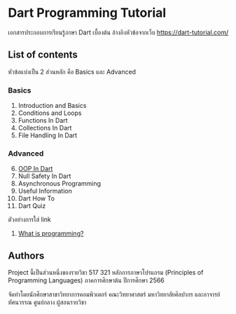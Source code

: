 # Dart Programming Tutorial 

เอกสารประกอบการเรียนรู้ภาษา Dart เบื้องต้น
อ้างอิงหัวข้อจากเว็บ https://dart-tutorial.com/ 

## List of contents

หัวข้อแบ่งเป็น 2 ส่วนหลัก คือ Basics และ Advanced

### Basics
  1. Introduction and Basics
  2. Conditions and Loops
  3. Functions In Dart
  4. Collections In Dart
  5. File Handling In Dart

### Advanced
  6. [OOP In Dart](https://github.com/soonklang/dart-tutorial/blob/main/6.%20OOP%20In%20Dart/README.md)<br>
  7. Null Safety In Dart
  8. Asynchronous Programming
  9. Useful Information
  10. Dart How To
  11. Dart Quiz

ตัวอย่างการใส่ link
1. [What is programming?](basics/what-is-programming.md)

## Authors

Project นี้เป็นส่วนหนึ่งของรายวิชา 517 321 หลักการภาษาโปรแกรม (Principles of Programming Languages)
ภาคการศึกษาต้น ปีการศึกษา 2566

จัดทำโดยนักศึกษาสาขาวิทยาการคอมพิวเตอร์ คณะวิทยาศาสตร์ มหาวิทยาลัยศิลปากร 
และอาจารย์ทัศนวรรณ ศูนย์กลาง ผู้สอนรายวิชา

